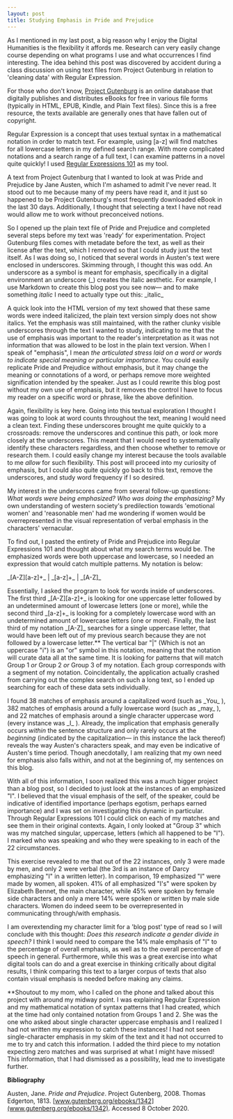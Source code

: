 ```yaml
---
layout: post
title: Studying Emphasis in Pride and Prejudice
---
```


As I mentioned in my last post, a big reason why I enjoy the Digital Humanities is the flexibility it affords me. Research can very easily change course depending on what programs I use and what occurrences I find interesting. The idea behind this post was discovered by accident during a class discussion on using text files from Project Gutenburg in relation to 'cleaning data' with Regular Expression.

For those who don't know, [Project Gutenburg](https://www.gutenberg.org) is an online database that digitally publishes and distributes eBooks for free in various file forms (typically in HTML, EPUB, Kindle, and Plain Text files). Since this is a free resource, the texts available are generally ones that have fallen out of copyright. 

Regular Expression is a concept that uses textual syntax in a mathematical notation in order to match text. For example, using [a-z] will find matches for all lowercase letters in my defined search range. With more complicated notations and a search range of a full text, I can examine patterns in a novel quite quickly! I used [Regular Expressions 101](https://regex101.com) as my tool.

A text from Project Gutenburg that I wanted to look at was Pride and Prejudice by Jane Austen, which I'm ashamed to admit I've never read. It stood out to me because many of my peers have read it, and it just so happened to be Project Gutenburg's most frequently downloaded eBook in the last 30 days. Additionally, I thought that selecting a text I have not read would allow me to work without preconceived notions.

So I opened up the plain text file of Pride and Prejudice and completed several steps before my text was 'ready' for experimentation. Project Gutenburg files comes with metadate before the text, as well as their license after the text, which I removed so that I could study just the text itself. As I was doing so, I noticed that several words in Austen's text were enclosed in underscores. Skimming through, I thought this was odd. An underscore as a symbol is meant for emphasis, specifically in a digital environment an underscore (\_) creates the italic aesthetic. For example, I use Markdown to create this blog post you see now— and to make something _italic_ I need to actually type out this: \_italic\_

A quick look into the HTML version of my text showed that these same words were indeed italicized, the plain text version simply does not show italics. Yet the emphasis was still maintained, with the rather clunky visible underscores through the text I wanted to study, indicating to me that the use of emphasis was important to the reader's interpretation as it was not information that was allowed to be lost in the plain text version. When I speak of "emphasis", I mean *the articulated stress laid on a word or words to indicate special meaning or particular importance*. You could easily replicate Pride and Prejudice without emphasis, but it may change the meaning or connotations of a word, or perhaps remove more weighted signification intended by the speaker. Just as I could rewrite this blog post without my own use of emphasis, but it removes the control I have to focus my reader on a specific word or phrase, like the above definition.


Again, flexibility is key here. Going into this textual exploration I thought I was going to look at word counts throughout the text, meaning I would need a clean text. Finding these underscores brought me quite quickly to a crossroads: remove the underscores and continue this path, or look more closely at the underscores. This meant that I would need to systematically identify these characters regardless, and then choose whether to remove or research them.
I could easily change my interest because the tools available to me *allow* for such flexibility. This post will proceed into my curiosity of emphasis, but I could also quite quickly go back to this text, remove the underscores, and study word frequency if I so desired.

My interest in the underscores came from several follow-up questions: _What words were being emphasized? Who was doing the emphasizing?_ My own understanding of western society's predilection towards 'emotional women' and 'reasonable men' had me wondering if women would be overrepresented in the visual representation of verbal emphasis in the characters' vernacular. 

To find out, I pasted the entirety of Pride and Prejudice into Regular Expressions 101 and thought about what my search terms would be. The emphasized words were both uppercase and lowercase, so I needed an expression that would catch multiple patterns. My notation is below:

 \_[A-Z][a-z]+\_ \|  \_[a-z]+\_  \|  \_[A-Z]\_

Essentially, I asked the program to look for words inside of underscores. The first third  \_[A-Z][a-z]+\_ is looking for one uppercase letter followed by an undetermined amount of lowercase letters (one or more), while the second third \_[a-z]+\_ is looking for a completely lowercase word with an undetermined amount of lowercase letters (one or more). Finally, the last third of my notation \_[A-Z]\_ searches for a single uppercase letter, that would have been left out of my previous search because they are not followed by a lowercase letter.\** The vertical bar "\|" (Which is not an uppercase "i") is an "or" symbol in this notation, meaning that the notation will curate data all at the same time. It is looking for patterns that will match Group 1 *or* Group 2 *or* Group 3 of my notation. Each group corresponds with a segment of my notation.  Coincidentally, the application actually crashed from carrying out the complex search on such a long text, so I ended up searching for each of these data sets individually.

I found 38 matches of emphasis around a capitalized word (such as \_You\_ ), 382 matches of emphasis around a fully lowercase word (such as \_may\_ ), and 22 matches of emphasis around a single character uppercase word (every instance was \_I\_ ). Already, the implication that emphasis generally occurs _within_ the sentence structure and only rarely occurs at the _beginning_ (indicated by the capitalization— in this instance the lack thereof) reveals the way Austen's characters speak, and may even be indicative of Austen's time period. Though anecdotally, I am realizing that my own need for emphasis also falls within, and not at the beginning of, my sentences on this blog.

With all of this information, I soon realized this was a much bigger project than a blog post, so I decided to just look at the instances of an emphasized "I". I believed that the visual emphasis of the self, of the speaker, could be indicative of identified importance (perhaps egotism, perhaps earned importance) and I was set on investigating this dynamic in particular. Through Regular Expressions 101 I could click on each of my matches and see them in their original contexts. Again, I only looked at "Group 3" which was my matched singular, uppercase, letters (which all happened to be "I"). I marked who was speaking and who they were speaking to in each of the 22 circumstances.

This exercise revealed to me that out of the 22 instances, only 3 were made by men, and only 2 were verbal (the 3rd is an instance of Darcy emphasizing "I" in a written letter). In comparison, 19 emphasized "I" were made by women, all spoken. 41% of all emphasized "I's" were spoken by Elizabeth Bennet, the main character, while 45% were spoken by female side characters and only a mere 14% were spoken or written by male side characters. Women do indeed seem to be overrepresented in communicating through/with emphasis. 

I am overextending my character limit for a 'blog post' type of read so I will conclude with this thought: *Does this research indicate a gender divide in speech?* I think I would need to compare the 14% male emphasis of "I" to the percentage of overall emphasis, as well as to the overall percentage of speech in general. Furthermore, while this was a great exercise into what digital tools can do and a great exercise in thinking critically about digital results, I think comparing this text to a larger corpus of texts that also contain visual emphasis is needed before making any claims.

\**Shoutout to my mom, who I called on the phone and talked about this project with around my midway point. I was explaining Regular Expression and my mathematical notation of syntax patterns that I had created, which at the time had only contained notation from Groups 1 and 2. She was the one who asked about single character uppercase emphasis and I realized I had not written my expression to catch these instances! I had not seen single-character emphasis in my skim of the text and it had not occurred to me to try and catch this information. I added the third piece to my notation expecting zero matches and was surprised at what I might have missed! This information, that I had dismissed as a possibility, lead me to investigate further.

**Bibliography**

Austen, Jane.  *Pride and Prejudice*.  Project Gutenberg,  2008.  Thomas Edgerton,  1813. [www.gutenberg.org/ebooks/1342](www.gutenberg.org/ebooks/1342). Accessed 8 October 2020.